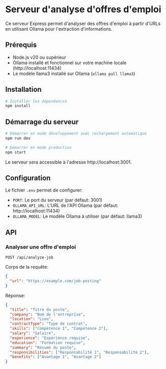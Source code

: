 # Serveur d'analyse d'offres d'emploi

Ce serveur Express permet d'analyser des offres d'emploi à partir d'URLs en utilisant Ollama pour l'extraction d'informations.

## Prérequis

- Node.js v20 ou supérieur
- Ollama installé et fonctionnel sur votre machine locale (http://localhost:11434)
- Le modèle llama3 installé sur Ollama (`ollama pull llama3`)

## Installation

```bash
# Installer les dépendances
npm install
```

## Démarrage du serveur

```bash
# Démarrer en mode développement avec rechargement automatique
npm run dev

# Démarrer en mode production
npm start
```

Le serveur sera accessible à l'adresse http://localhost:3001.

## Configuration

Le fichier `.env` permet de configurer:
- `PORT`: Le port du serveur (par défaut: 3001)
- `OLLAMA_API_URL`: L'URL de l'API Ollama (par défaut: http://localhost:11434)
- `OLLAMA_MODEL`: Le modèle Ollama à utiliser (par défaut: llama3)

## API

### Analyser une offre d'emploi

```
POST /api/analyze-job
```

Corps de la requête:
```json
{
  "url": "https://example.com/job-posting"
}
```

Réponse:
```json
{
  "title": "Titre du poste",
  "company": "Nom de l'entreprise",
  "location": "Lieu",
  "contractType": "Type de contrat",
  "skills": ["Compétence 1", "Compétence 2"],
  "salary": "Salaire",
  "experience": "Expérience requise",
  "education": "Formation requise",
  "summary": "Résumé du poste",
  "responsibilities": ["Responsabilité 1", "Responsabilité 2"],
  "benefits": ["Avantage 1", "Avantage 2"]
}
```
